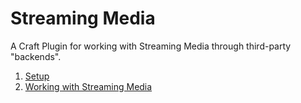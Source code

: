 # Streaming Media

A Craft Plugin for working with Streaming Media through third-party "backends".

1. [Setup](setup/)
1. [Working with Streaming Media](streaming-media/)
